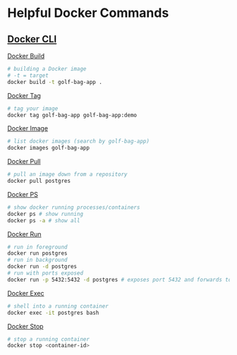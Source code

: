 # Helpful Docker Commands

## [Docker CLI](https://docs.docker.com/engine/reference/commandline/docker/)

[Docker Build](https://docs.docker.com/engine/reference/commandline/build/)
```bash
# building a Docker image
# -t = target
docker build -t golf-bag-app .
```

[Docker Tag](https://docs.docker.com/engine/reference/commandline/tag/)
```bash
# tag your image
docker tag golf-bag-app golf-bag-app:demo
```

[Docker Image](https://docs.docker.com/engine/reference/commandline/images/)
```bash
# list docker images (search by golf-bag-app)
docker images golf-bag-app
```

[Docker Pull](https://docs.docker.com/engine/reference/commandline/pull/)
```bash
# pull an image down from a repository
docker pull postgres
```

[Docker PS](https://docs.docker.com/engine/reference/commandline/ps/)
```bash
# show docker running processes/containers
docker ps # show running
docker ps -a # show all
```

[Docker Run](https://docs.docker.com/engine/reference/commandline/run/)
```bash
# run in foreground
docker run postgres
# run in background
docker run -d postgres
# run with ports exposed
docker run -p 5432:5432 -d postgres # exposes port 5432 and forwards to the container
```

[Docker Exec](https://docs.docker.com/engine/reference/commandline/exec/)
```bash
# shell into a running container
docker exec -it postgres bash
```

[Docker Stop](https://docs.docker.com/engine/reference/commandline/stop/)
```bash
# stop a running container
docker stop <container-id>
```
